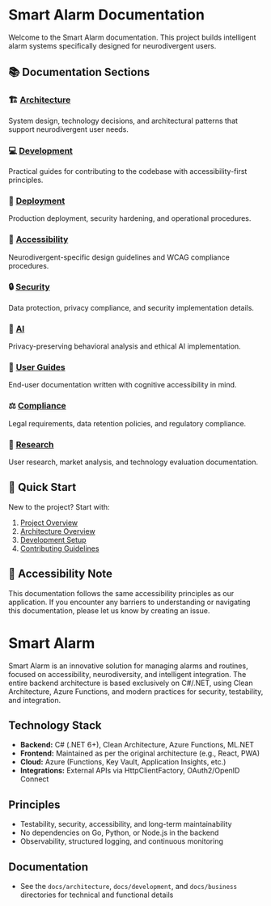 # Smart Alarm Documentation

Welcome to the Smart Alarm documentation. This project builds intelligent alarm systems specifically designed for neurodivergent users.

## 📚 Documentation Sections

### 🏗️ [Architecture](architecture/)
System design, technology decisions, and architectural patterns that support neurodivergent user needs.

### 💻 [Development](development/)
Practical guides for contributing to the codebase with accessibility-first principles.

### 🚀 [Deployment](deployment/)
Production deployment, security hardening, and operational procedures.

### 🎯 [Accessibility](accessibility/)
Neurodivergent-specific design guidelines and WCAG compliance procedures.

### 🔒 [Security](security/)
Data protection, privacy compliance, and security implementation details.

### 🤖 [AI](ai/)
Privacy-preserving behavioral analysis and ethical AI implementation.

### 📖 [User Guides](user-guides/)
End-user documentation written with cognitive accessibility in mind.

### ⚖️ [Compliance](compliance/)
Legal requirements, data retention policies, and regulatory compliance.

### 🔬 [Research](research/)
User research, market analysis, and technology evaluation documentation.

## 🚀 Quick Start

New to the project? Start with:
1. [Project Overview](../README.md)
2. [Architecture Overview](architecture/README.md)
3. [Development Setup](development/getting-started.md)
4. [Contributing Guidelines](../CONTRIBUTING.md)

## 🧠 Accessibility Note

This documentation follows the same accessibility principles as our application. If you encounter any barriers to understanding or navigating this documentation, please let us know by creating an issue.

# Smart Alarm

Smart Alarm is an innovative solution for managing alarms and routines, focused on accessibility, neurodiversity, and intelligent integration. The entire backend architecture is based exclusively on C#/.NET, using Clean Architecture, Azure Functions, and modern practices for security, testability, and integration.

## Technology Stack

- **Backend:** C# (.NET 6+), Clean Architecture, Azure Functions, ML.NET
- **Frontend:** Maintained as per the original architecture (e.g., React, PWA)
- **Cloud:** Azure (Functions, Key Vault, Application Insights, etc.)
- **Integrations:** External APIs via HttpClientFactory, OAuth2/OpenID Connect

## Principles

- Testability, security, accessibility, and long-term maintainability
- No dependencies on Go, Python, or Node.js in the backend
- Observability, structured logging, and continuous monitoring

## Documentation

- See the `docs/architecture`, `docs/development`, and `docs/business` directories for technical and functional details
